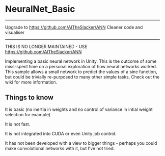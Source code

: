 # NeuralNet_Basic

***
Upgrade to https://github.com/AlTheSlacker/ANN
Cleaner code and visualiser
***

THIS IS NO LONGER MAINTAINED - USE https://github.com/AlTheSlacker/ANN

Implementing a basic neural network in Unity. This is the outcome of some miss-spent time on a personal exploration of how neural networks worked. This sample allows a small network to predict the values of a sine function, but could be trivially re-purposed to many other simple tasks. Check out the wiki for more information.

## Things to know
It is basic (no inertia in weights and no control of variance in intial weight selection for example).

It is not fast.

It is not integrated into CUDA or even Unity job control.

It has not been developed with a view to bigger things - perhaps you could make convolutional networks with it, but I've not tried.

